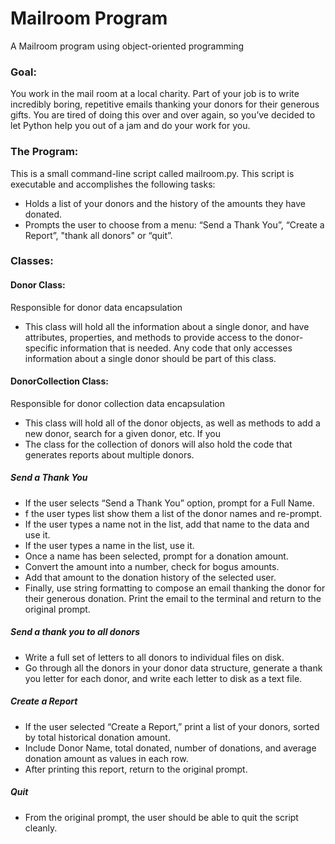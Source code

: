 # Mailroom Program

A Mailroom program using object-oriented programming

### Goal:

You work in the mail room at a local charity. Part of your job is to write incredibly boring, repetitive emails thanking your donors for their generous gifts. You are tired of doing this over and over again, so you’ve decided to let Python help you out of a jam and do your work for you.

### The Program:

This is a small command-line script called mailroom.py. This script is executable and accomplishes the following tasks:

-   Holds a list of your donors and the history of the amounts they have donated.
-   Prompts the user to choose from a menu: “Send a Thank You”, “Create a Report”, "thank all donors" or “quit”.

### Classes:

#### Donor Class:
Responsible for donor data encapsulation

-   This class will hold all the information about a single donor, and have attributes, properties, and methods to provide access to the donor-specific information that is needed. Any code that only accesses information about a single donor should be part of this class.

#### DonorCollection Class:
Responsible for donor collection data encapsulation

-   This class will hold all of the donor objects, as well as methods to add a new donor, search for a given donor, etc. If you
-   The class for the collection of donors will also hold the code that generates reports about multiple donors.


##### Send a Thank You

-   If the user selects “Send a Thank You” option, prompt for a Full Name.
-   f the user types list show them a list of the donor names and re-prompt.
-   If the user types a name not in the list, add that name to the data and use it.
-   If the user types a name in the list, use it.
-   Once a name has been selected, prompt for a donation amount.
-   Convert the amount into a number, check for bogus amounts.
-   Add that amount to the donation history of the selected user.
-   Finally, use string formatting to compose an email thanking the donor for their generous donation. Print the email to the terminal and return to the original prompt.

##### Send a thank you to all donors
-   Write a full set of letters to all donors to individual files on disk.
-   Go through all the donors in your donor data structure, generate a thank you letter for each donor, and write each letter to disk as a text file.

##### Create a Report

-   If the user selected “Create a Report,” print a list of your donors, sorted by total historical donation amount.
-   Include Donor Name, total donated, number of donations, and average donation amount as values in each row.
-   After printing this report, return to the original prompt.

##### Quit
-   From the original prompt, the user should be able to quit the script cleanly.
